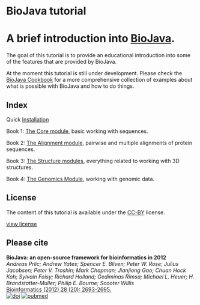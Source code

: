 BioJava tutorial
=================

A brief introduction into [BioJava](https://github.com/biojava/biojava).
== 

The goal of this tutorial is to provide an educational introduction into some of the features that are provided by BioJava. 

At the moment this tutorial is still under development. Please check  the [BioJava Cookbook](http://biojava.org/wiki/BioJava:CookBook3.0) for a more comprehensive collection of examples about what is possible with BioJava and how to do things.

## Index

Quick [Installation](installation.md)

Book 1: [The Core module](core/README.md), basic working with sequences.

Book 2: [The Alignment module](alignment/README.md), pairwise and multiple alignments of protein sequences.

Book 3: [The Structure modules](structure/README.md), everything related to working with 3D structures.

Book 4: [The Genomics Module](genomics/README.md), working with genomic data.

## License

The content of this tutorial is available under the [CC-BY](http://creativecommons.org/licenses/by/3.0/) license.

[view license](license.md)

## Please cite

**BioJava: an open-source framework for bioinformatics in 2012**<br/>
*Andreas Prlic; Andrew Yates; Spencer E. Bliven; Peter W. Rose; Julius Jacobsen; Peter V. Troshin; Mark Chapman; Jianjiong Gao; Chuan Hock Koh; Sylvain Foisy; Richard Holland; Gediminas Rimsa; Michael L. Heuer; H. Brandstatter-Muller; Philip E. Bourne; Scooter Willis* <br/>
[Bioinformatics (2012) 28 (20): 2693-2695.](http://bioinformatics.oxfordjournals.org/content/28/20/2693.abstract) <br/>
[![doi](http://img.shields.io/badge/doi-10.1093%2Fbioinformatics%2Fbts494-blue.svg?style=flat)](http://bioinformatics.oxfordjournals.org/content/28/20/2693.abstract) [![pubmed](http://img.shields.io/badge/pubmed-22877863-blue.svg?style=flat)](http://www.ncbi.nlm.nih.gov/pubmed/22877863)


<!--automatically generated footer-->
